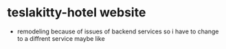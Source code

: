 # teslakitty-hotel website
* remodeling because of issues of backend services so i have to change to a diffrent service maybe like 